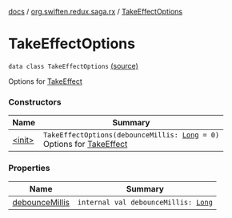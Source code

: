 [docs](../../index.md) / [org.swiften.redux.saga.rx](../index.md) / [TakeEffectOptions](./index.md)

# TakeEffectOptions

`data class TakeEffectOptions` [(source)](https://github.com/protoman92/KotlinRedux/tree/master/common/common-rx-saga/src/main/kotlin/org/swiften/redux/saga/rx/RxSaga.kt#L109)

Options for [TakeEffect](../-take-effect/index.md)

### Constructors

| Name | Summary |
|---|---|
| [&lt;init&gt;](-init-.md) | `TakeEffectOptions(debounceMillis: `[`Long`](https://kotlinlang.org/api/latest/jvm/stdlib/kotlin/-long/index.html)` = 0)`<br>Options for [TakeEffect](../-take-effect/index.md) |

### Properties

| Name | Summary |
|---|---|
| [debounceMillis](debounce-millis.md) | `internal val debounceMillis: `[`Long`](https://kotlinlang.org/api/latest/jvm/stdlib/kotlin/-long/index.html) |
